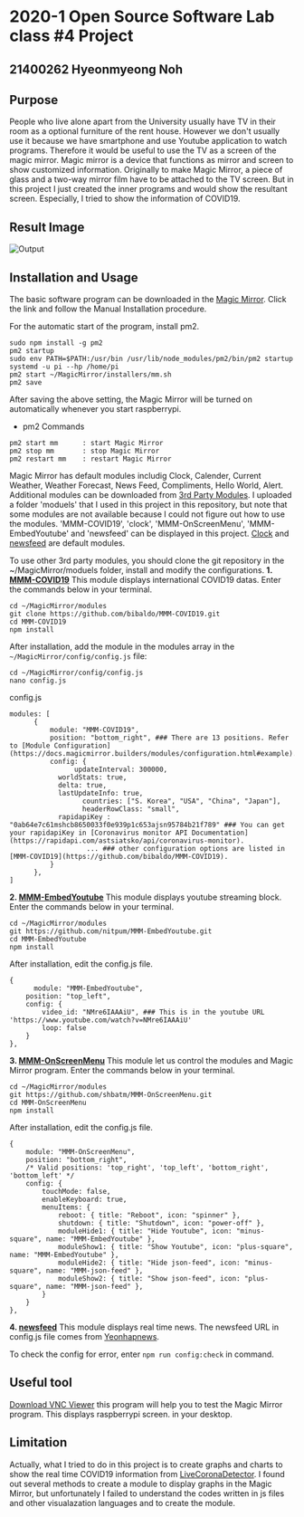 # 2020-1 Open Source Software Lab class #4 Project

## 21400262 Hyeonmyeong Noh

## Purpose
People who live alone apart from the University usually have TV in their room as a optional furniture of the rent house. However we don't usually use it because we have smartphone and use Youtube application to watch programs. Therefore it would be useful to use the TV as a screen of the magic mirror. Magic mirror is a device that functions as mirror and screen to show customized information. Originally to make Magic Mirror, a piece of glass and a two-way mirror film have to be attached to the TV screen. But in this project I just created the inner programs and would show the resultant screen. Especially, I tried to show the information of COVID19.

## Result Image
![Output](https://user-images.githubusercontent.com/64130293/84565197-8079e200-ada2-11ea-94d0-70708eac37c6.JPG)

## Installation and Usage
The basic software program can be downloaded in the [Magic Mirror](https://docs.magicmirror.builders/getting-started/installation.html#manual-installation).
Click the link and follow the Manual Installation procedure.

For the automatic start of the program, install pm2.
```
sudo npm install -g pm2
pm2 startup
sudo env PATH=$PATH:/usr/bin /usr/lib/node_modules/pm2/bin/pm2 startup systemd -u pi --hp /home/pi
pm2 start ~/MagicMirror/installers/mm.sh
pm2 save
```

After saving the above setting, the Magic Mirror will be turned on automatically whenever you start raspberrypi.
- pm2 Commands
```
pm2 start mm      : start Magic Mirror
pm2 stop mm       : stop Magic Mirror
pm2 restart mm    : restart Magic Mirror
```

Magic Mirror has default modules includig Clock, Calender, Current Weather, Weather Forecast, News Feed, Compliments, Hello World, Alert. Additional modules can be downloaded from [3rd Party Modules](https://github.com/MichMich/MagicMirror/wiki/3rd-party-modules).
I uploaded a folder 'moduels' that I used in this project in this repository, but note that some modules are not available because I could not figure out how to use the modules. 'MMM-COVID19', 'clock', 'MMM-OnScreenMenu', 'MMM-EmbedYoutube' and 'newsfeed' can be displayed in this project.
[Clock](https://github.com/MichMich/MagicMirror/tree/master/modules/default/clock) and [newsfeed](https://github.com/MichMich/MagicMirror/tree/master/modules/default/newsfeed) are default modules.

To use other 3rd party modules, you should clone the git repository in the ~/MagicMirror/moduels folder, install and modify the configurations.
**1. [MMM-COVID19](https://github.com/bibaldo/MMM-COVID19)**
This module displays international COVID19 datas.
Enter the commands below in your terminal.
```
cd ~/MagicMirror/modules
git clone https://github.com/bibaldo/MMM-COVID19.git
cd MMM-COVID19
npm install
```
After installation, add the module in the modules array in the ```~/MagicMirror/config/config.js``` file:
```
cd ~/MagicMirror/config/config.js
nano config.js
```
config.js
```
modules: [
      {
          module: "MMM-COVID19",
          position: "bottom_right", ### There are 13 positions. Refer to [Module Configuration](https://docs.magicmirror.builders/modules/configuration.html#example).
          config: {
                updateInterval: 300000,
      		worldStats: true,
      		delta: true,
      		lastUpdateInfo: true,
                  countries: ["S. Korea", "USA", "China", "Japan"],
                  headerRowClass: "small",
      		rapidapiKey : "0ab64e7c61mshcb8650033f0e939p1c653ajsn95784b21f789" ### You can get your rapidapiKey in [Coronavirus monitor API Documentation](https://rapidapi.com/astsiatsko/api/coronavirus-monitor).
                   ... ### other configuration options are listed in [MMM-COVID19](https://github.com/bibaldo/MMM-COVID19).
          }
      },
]
```

**2. [MMM-EmbedYoutube](https://github.com/nitpum/MMM-EmbedYoutube)**
This module displays youtube streaming block.
Enter the commands below in your terminal.
```
cd ~/MagicMirror/modules
git https://github.com/nitpum/MMM-EmbedYoutube.git
cd MMM-EmbedYoutube
npm install
```
After installation, edit the config.js file.
```
{
      module: "MMM-EmbedYoutube", 
	position: "top_left",	
	config: {
		video_id: "NMre6IAAAiU", ### This is in the youtube URL 'https://www.youtube.com/watch?v=NMre6IAAAiU'
		loop: false
	}
},
```

**3. [MMM-OnScreenMenu](https://github.com/shbatm/MMM-OnScreenMenu)**
This module let us control the modules and Magic Mirror program.
Enter the commands below in your terminal.
```
cd ~/MagicMirror/modules
git https://github.com/shbatm/MMM-OnScreenMenu.git
cd MMM-OnScreenMenu
npm install
```
After installation, edit the config.js file.
```
{
	module: "MMM-OnScreenMenu",
	position: "bottom_right",
	/* Valid positions: 'top_right', 'top_left', 'bottom_right', 'bottom_left' */
	config: {
		touchMode: false,
		enableKeyboard: true,
		menuItems: {
			reboot: { title: "Reboot", icon: "spinner" },
			shutdown: { title: "Shutdown", icon: "power-off" },
			moduleHide1: { title: "Hide Youtube", icon: "minus-square", name: "MMM-EmbedYoutube" },
			moduleShow1: { title: "Show Youtube", icon: "plus-square", name: "MMM-EmbedYoutube" },
			moduleHide2: { title: "Hide json-feed", icon: "minus-square", name: "MMM-json-feed" },
			moduleShow2: { title: "Show json-feed", icon: "plus-square", name: "MMM-json-feed" },
		}
	}
},
```

**4. [newsfeed](https://github.com/MichMich/MagicMirror/tree/master/modules/default/newsfeed)**
This module displays real time news.
The newsfeed URL in config.js file comes from [Yeonhapnews](http://www.yonhapnewstv.co.kr/category/news/international/feed/).

To check the config for error, enter ```npm run config:check``` in command.

## Useful tool
[Download VNC Viewer](https://www.realvnc.com/en/connect/download/viewer/) this program will help you to test the Magic Mirror program. This displays raspberrypi screen. in your desktop.

## Limitation
Actually, what I tried to do in this project is to create graphs and charts to show the real time COVID19 information from [LiveCoronaDetector](https://github.com/LiveCoronaDetector/livecod/tree/master/data). I found out several methods to create a module to display graphs in the Magic Mirror, but unfortunately I failed to understand the codes written in js files and other visualazation languages and to create the module.
